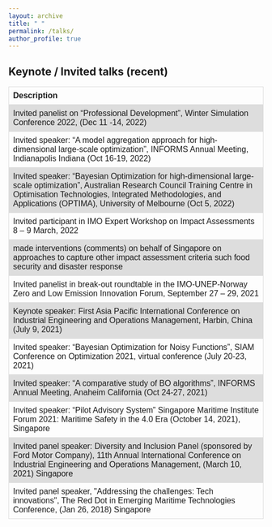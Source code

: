 ```yaml
---
layout: archive
title: " "
permalink: /talks/
author_profile: true
---
```


## Keynote / Invited talks (recent)
<html>

<style>
table {
  font-family: arial, sans-serif;
  border-collapse: collapse;
  width: 100%;
}

td, th {
  border: 1px solid #dddddd;
  text-align: left;
  padding: 8px;
}

tr:nth-child(even) {
  background-color: #dddddd;
}
</style>

<body>

<table>
<tr>
<th>Description</th>
</tr>
<tr>
<td>Invited panelist on “Professional Development”, Winter Simulation Conference 2022, (Dec 11 -14, 2022)</td>
</tr>
<tr>
<td>Invited speaker: “A model aggregation approach for high-dimensional large-scale optimization”, INFORMS Annual Meeting, Indianapolis Indiana (Oct 16-19, 2022)</td>
</tr>
<tr>
<td>Invited speaker: “Bayesian Optimization for high-dimensional large-scale optimization”, Australian Research Council Training Centre in Optimisation Technologies, Integrated Methodologies, and Applications (OPTIMA), University of Melbourne (Oct 5, 2022)</td>
</tr>
<tr>
<td>Invited participant in IMO Expert Workshop on Impact Assessments 8 – 9 March, 2022</td>
</tr>
<tr>
<td>made interventions (comments) on behalf of Singapore on approaches to capture other impact assessment criteria such food security and disaster response</td>
</tr>
<tr>
<td>Invited panelist in break-out roundtable in the IMO-UNEP-Norway Zero and Low Emission Innovation Forum, September 27 – 29, 2021</td>
</tr>
<tr>
<td>Keynote speaker: First Asia Pacific International Conference on Industrial Engineering and Operations Management, Harbin, China (July 9, 2021)</td>
</tr>
<tr>
<td>Invited speaker: “Bayesian Optimization for Noisy Functions”, SIAM Conference on Optimization 2021, virtual conference (July 20-23, 2021)</td>
</tr>
<tr>
<td>Invited speaker: “A comparative study of BO algorithms”, INFORMS Annual Meeting, Anaheim California (Oct 24-27, 2021)</td>
</tr>
<tr>
<td>Invited speaker: “Pilot Advisory System” Singapore Maritime Institute Forum 2021: Maritime Safety in the 4.0 Era (October 14, 2021), Singapore</td>
</tr>
<tr>
<td>Invited panel speaker: Diversity and Inclusion Panel (sponsored by Ford Motor Company), 11th Annual International Conference on Industrial Engineering and Operations Management, (March 10, 2021) Singapore</td>
</tr>
<tr>
<td>Invited panel speaker, "Addressing the challenges: Tech innovations", The Red Dot in Emerging Maritime Technologies Conference, (Jan 26, 2018) Singapore </td>
</tr>
</table>
</body>
</html>


